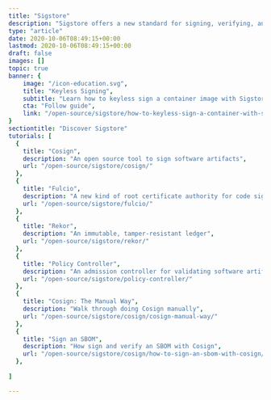 ```yaml
---
title: "Sigstore"
description: "Sigstore offers a new standard for signing, verifying, and protecting software"
type: "article"
date: 2020-10-06T08:49:15+00:00
lastmod: 2020-10-06T08:49:15+00:00
draft: false
images: []
topic: true
banner: {
    image: "/icon-education.svg",
    title: "Keyless Signing",
    subtitle: "Learn how to keyless sign a container image with Sigstore",
    cta: "Follow guide",
    link: "/open-source/sigstore/how-to-keyless-sign-a-container-with-sigstore/"
}
sectiontitle: "Discover Sigstore"
tutorials: [
  {
    title: "Cosign",
    description: "An open source tool to sign software artifacts",
    url: "/open-source/sigstore/cosign/"
  },
  {
    title: "Fulcio",
    description: "A new kind of root certificate authority for code signing",
    url: "/open-source/sigstore/fulcio/"
  },
  {
    title: "Rekor",
    description: "An immutable, tamper-resistant ledger",
    url: "/open-source/sigstore/rekor/"
  },
  {
    title: "Policy Controller",
    description: "An admission controller for validating software artifacts",
    url: "/open-source/sigstore/policy-controller/"
  },
  {
    title: "Cosign: The Manual Way",
    description: "Walk through doing Cosign manually",
    url: "/open-source/sigstore/cosign/cosign-manual-way/"
  },
  {
    title: "Sign an SBOM",
    description: "How sign and verify an SBOM with Cosign",
    url: "/open-source/sigstore/cosign/how-to-sign-an-sbom-with-cosign/"
  },
  
]

---
```


